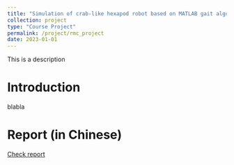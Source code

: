 ```yaml
---
title: "Simulation of crab-like hexapod robot based on MATLAB gait algorithm"
collection: project
type: "Course Project"
permalink: /project/rmc_project
date: 2023-01-01
---
```


This is a description


Introduction
======

blabla


Report (in Chinese)
======

[Check report](https://github.com/Jinx2870/Jinx2870.github.io/blob/main/files/crab.pdf)
